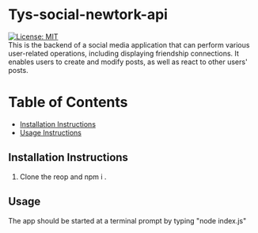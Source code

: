 # Tys-social-newtork-api

[![License: MIT](https://img.shields.io/badge/License-MIT-yellow.svg)](https://opensource.org/licenses/MIT)     
This is the backend of a social media application that can perform various user-related operations, including displaying friendship connections. It enables users to create and modify posts, as well as react to other users' posts.


Table of Contents
=================
* [Installation Instructions](#installation-instructions)
* [Usage Instructions](#usage)


## Installation Instructions
1.  Clone the reop and npm i .

## Usage
The app should be started at a terminal prompt by typing "node index.js"




